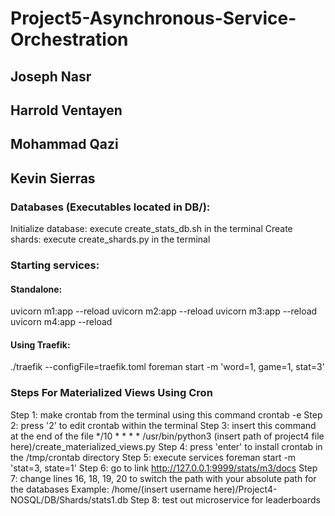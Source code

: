 # Project5-Asynchronous-Service-Orchestration
## Joseph Nasr
## Harrold Ventayen
## Mohammad Qazi
## Kevin Sierras
### Databases (Executables located in DB/):
Initialize database: execute create_stats_db.sh in the terminal
Create shards: execute create_shards.py in the terminal
### Starting services:
#### Standalone:
uvicorn m1:app --reload
uvicorn m2:app --reload
uvicorn m3:app --reload
uvicorn m4:app --reload
#### Using Traefik:
./traefik --configFile=traefik.toml
foreman start -m 'word=1, game=1, stat=3'
### Steps For Materialized Views Using Cron
Step 1: make crontab from the terminal using this command
crontab -e
Step 2: press '2' to edit crontab within the terminal
Step 3: insert this command at the end of the file
*/10 * * * * /usr/bin/python3 (insert path of project4 file here)/create_materialized_views.py
Step 4: press 'enter' to install crontab in the /tmp/crontab directory
Step 5: execute services
foreman start -m 'stat=3, state=1'
Step 6: go to link
http://127.0.0.1:9999/stats/m3/docs
Step 7: change lines 16, 18, 19, 20 to switch the path with your absolute path for the databases
Example:
/home/(insert username here)/Project4-NOSQL/DB/Shards/stats1.db
Step 8: test out microservice for leaderboards
